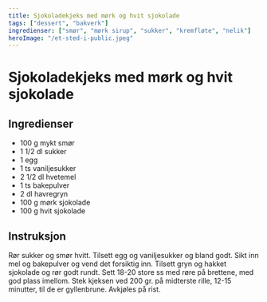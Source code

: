 ```yaml
---
title: Sjokoladekjeks med mørk og hvit sjokolade
tags: ["dessert", "bakverk"]
ingredienser: ["smør", "mørk sirup", "sukker", "kremfløte", "nelik"]
heroImage: "/et-sted-i-public.jpeg"
---
```


# Sjokoladekjeks med mørk og hvit sjokolade

## Ingredienser

- 100 g mykt smør
- 1 1/2 dl sukker
- 1 egg
- 1 ts vaniljesukker
- 2 1/2 dl hvetemel
- 1 ts bakepulver
- 2 dl havregryn
- 100 g mørk sjokolade
- 100 g hvit sjokolade

## Instruksjon

Rør sukker og smør hvitt. Tilsett egg og vaniljesukker og bland godt. Sikt inn mel og bakepulver og vend det forsiktig inn. Tilsett gryn og hakket sjokolade og rør godt rundt. Sett 18-20 store ss med røre på brettene, med god plass imellom. Stek kjeksen ved 200 gr. på midterste rille, 12-15 minutter, til de er gyllenbrune. Avkjøles på rist.
